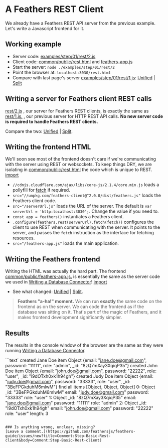 # A Feathers REST Client

We already have a Feathers REST API server from the previous example.
Let's write a Javascript frontend for it.

## Working example

- Server code: [examples/step/01/rest/2.js](https://github.com/feathersjs/feathers-docs/blob/auk/examples/step/01/rest/2.js)
- Client code:
[common/public/rest.html](https://github.com/feathersjs/feathers-docs/blob/auk/examples/step/01/common/public/rest.html)
and
[feathers-app.js](https://github.com/feathersjs/feathers-docs/blob/auk/examples/step/01/common/public/feathers-app.js)
- Start the server: `node ./examples/step/01/rest/2`
- Point the browser at: `localhost:3030/rest.html`
- Compare with last page's server
[examples/step/01/rest/1.js](https://github.com/feathersjs/feathers-docs/blob/auk/examples/step/01/rest/1.js):
[Unified](http://htmlpreview.github.io/?https://github.com/feathersjs/feathers-docs/blob/auk/examples/step/_diff/01-rest-2-line.html)
|
[Split](http://htmlpreview.github.io/?https://github.com/feathersjs/feathers-docs/blob/auk/examples/step/_diff/01-rest-2-side.html)

## Writing a server for Feathers client REST calls

[rest/2.js](https://github.com/feathersjs/feathers-docs/blob/auk/examples/step/01/rest/2.js)
, our server for Feathers REST clients, is exactly the same as
[rest/1.js.](https://github.com/feathersjs/feathers-docs/blob/auk/examples/step/01/rest/1.js)
, our previous server for HTTP REST API calls. 
**No new server code is required to handle Feathers REST clients.**

Compare the two:
[Unified](http://htmlpreview.github.io/?https://github.com/feathersjs/feathers-docs/blob/auk/examples/step/_diff/01-rest-2-line.html)
|
[Split](http://htmlpreview.github.io/?https://github.com/feathersjs/feathers-docs/blob/auk/examples/step/_diff/01-rest-2-side.html).


## Writing the frontend HTML

We'll soon see most of the frontend doesn't care if we're communicating with the server
using REST or websockets.
To keep things DRY, we are isolating in
[common/public/rest.html](https://github.com/feathersjs/feathers-docs/blob/auk/examples/step/01/common/public/rest.html)
the code which is unique to REST.
[import](../../../examples/step/01/common/public/rest.html)

- `//cdnjs.cloudflare.com/ajax/libs/core-js/2.1.4/core.min.js`
loads a pollyfill for [fetch](https://davidwalsh.name/fetch) if required.
- `src="//unpkg.com/feathers-client@^2.0.0/dist/feathers.js"` loads the Feathers client code.
- `src="/serverUrl.js"` loads the URL of the server.
The default is `var serverUrl = 'http:localhost:3030';`.
Change the value if you need to.
- `const app = feathers()` instantiates a Feathers client.
- `.configure(feathers.rest(serverUrl).fetch(fetch))` configures the client to use REST
when communicating with the server.
It points to the server,
and passes the `fetch` instruction as the interface for fetching resources.
- `src="/feathers-app.js"` loads the main application.

## Writing the Feathers frontend

Writing the HTML was actually the hard part.
The frontend
[common/public/feathers-app.js.](https://github.com/feathersjs/feathers-docs/blob/auk/examples/step/01/common/public/feathers-app.js)
is essentially the same as the server code we used in
[Writing a Database Connector](./database-connector.md)!
[import](../../../examples/step/01/common/public/feathers-app.js)

- See what changed:
[Unified](http://htmlpreview.github.io/?https://github.com/feathersjs/feathers-docs/blob/auk/examples/step/_diff/01-rest-2-client-line.html)
|
[Split](http://htmlpreview.github.io/?https://github.com/feathersjs/feathers-docs/blob/auk/examples/step/_diff/01-rest-2-client-side.html).

> **Feathers "a-ha!" moment.**
We can run **exactly** the same code on the frontend as on the server.
We can code the frontend as if the database was sitting on it.
That's part of the magic of Feathers,
and it makes frontend development significantly simpler.

## Results

The results in the console window of the browser are the same as they were
running [Writing a Database Connector](./database-connector.md).

```text`
created Jane Doe item
 Object {email: "jane.doe@gmail.com", password: "11111", role: "admin", _id: "8zQ7mXay3XqiqP35"}
created John Doe item
 Object {email: "john.doe@gmail.com", password: "22222", role: "user", _id: "l9dOTxh0xk1h94gh"}
created Judy Doe item
 Object {email: "judy.doe@gmail.com", password: "33333", role: "user", _id: "3BeFPGkduhM6mlwM"}
find all items
 [Object, Object, Object]
   0: Object
     _id: "3BeFPGkduhM6mlwM"
     email: "judy.doe@gmail.com"
     password: "33333"
     role: "user"
   1: Object
     _id: "8zQ7mXay3XqiqP35"
     email: "jane.doe@gmail.com"
     password: "11111"
     role: "admin"
   2: Object
     _id: "l9dOTxh0xk1h94gh"
     email: "john.doe@gmail.com"
     password: "22222"
     role: "user"
  length: 3
```
 
### Is anything wrong, unclear, missing?
[Leave a comment.](https://github.com/feathersjs/feathers-guide/issues/new?title=Comment:Step-Basic-Rest-client&body=Comment:Step-Basic-Rest-client)
